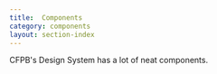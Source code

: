 ```yaml
---
title:  Components
category: components
layout: section-index
---
```


CFPB's Design System has a lot of neat components.
